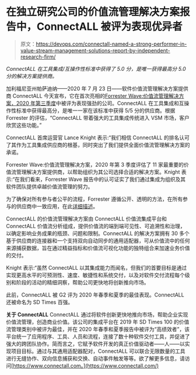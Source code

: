 # 在独立研究公司的价值流管理解决方案报告中，ConnectALL 被评为表现优异者

> 原文：<https://devops.com/connectall-named-a-strong-performer-in-value-stream-management-solutions-report-by-independent-research-firm/>

*ConnectALL 在工具集成/互操作性标准中获得了 5.0 分，是唯一获得最高分 5.0 分的解决方案提供商。*

加利福尼亚州帕萨迪纳——2020 年 7 月 23 日——软件价值流管理解决方案提供商 ConnectALL 今天宣布，它在首次亮相的[Forrester Wave:价值流管理解决方案，2020 年第三季度](https://www.connectall.com/the-forrester-wave/)中被评为表现强劲的公司。ConnectALL 在工具集成和互操作性标准中获得最高分，是唯一一家在该标准中获得 5/5 分的供应商。根据 Forrester 的评估，“ConnectALL 带着强大的工具集成传统进入 VSM 市场，客户欣赏这些功能。”

ConnectALL 首席运营官 Lance Knight 表示:“我们相信 ConnectALL 的排名认可了其作为工具集成供应商的根基，同时突出了我们提供全面价值流管理解决方案的承诺。

Forrester Wave:价值流管理解决方案，2020 年第 3 季度评估了 11 家最重要的价值流管理解决方案提供商，以帮助组织为其公司选择合适的解决方案。Knight 表示:“在我们看来，Forrester Wave 报告中的认可证实了我们通过集成为组织及其软件团队提供卓越价值流管理的努力。

为了确保对所有参与者公平的流程，Forrester 遵循公开、透明的方法，在所有参与的供应商中一致应用，在此[详细描述](https://go.forrester.com/policies/forrester-wave-methodology/)。

ConnectALL 的价值流管理解决方案由 ConnectALL 价值流集成平台和 ConnectALL 价值流分析组成，提供价值流的端到端可见性、可追溯性和治理，以确定影响业务成果的瓶颈、问题和限制。ConnectALL 的解决方案拥有 30 多个基于供应商的连接器和一个支持双向自动同步的通用适配器，可从价值流中的任何来源捕获数据，旨在通过精益指标和价值流可视化功能的独特组合来加速业务价值的交付。

Knight 表示:“虽然 ConnectALL 以其集成能力而闻名，但我们的首要目标是通过实现更高水平的可预测性、速度、敏捷性和系统交付，以及对软件交付流程每个级别和阶段的活动的精细洞察，帮助公司更快地将创新推向市场。

此前，ConnectALL 被 G2 评为 2020 年春季和夏季的最佳表现。ConnectALL 还被命名为 SD Times 百强。

**关于 ConnectALL** ConnectALL 通过将软件创新更快地推向市场，帮助企业实现价值流管理，创造商业价值。该公司的集成平台在 2019 年 SD Times 100 的价值流管理类别中被评为最佳，并在 2020 年春季和夏季报告中被评为“高绩效者”，该平台统一了应用程序、工具、人员和流程，连接了数十种软件交付工具，并促进了强大的跨团队协作。简而言之，它赋予软件开发的真正价值驱动者——人——以实现项目目标。通过与其通用适配器配对，ConnectALL 可以联合无限数量的工具进行无缝协作、双向信息捕获和交换、自动事件触发等等。欲了解更多信息，请访问[https://www.connectall.com。](https://www.connectall.com/)